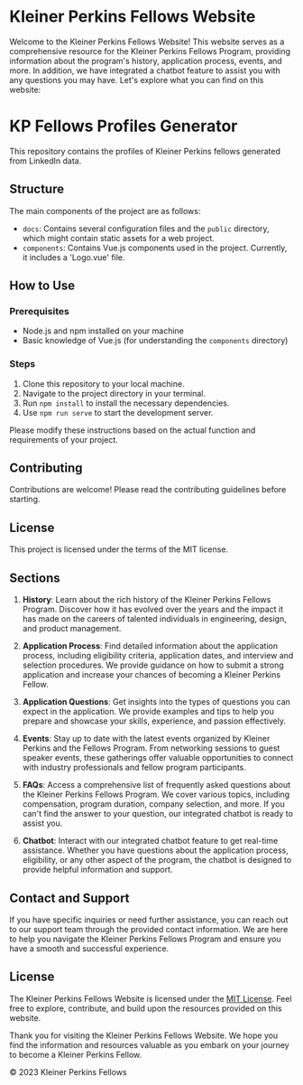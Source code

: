 # Kleiner Perkins Fellows Website

Welcome to the Kleiner Perkins Fellows Website! This website serves as a comprehensive resource for the Kleiner Perkins Fellows Program, providing information about the program's history, application process, events, and more. In addition, we have integrated a chatbot feature to assist you with any questions you may have. Let's explore what you can find on this website:

# KP Fellows Profiles Generator

This repository contains the profiles of Kleiner Perkins fellows generated from LinkedIn data. 

## Structure

The main components of the project are as follows:

- `docs`: Contains several configuration files and the `public` directory, which might contain static assets for a web project.
- `components`: Contains Vue.js components used in the project. Currently, it includes a 'Logo.vue' file.

## How to Use

### Prerequisites

- Node.js and npm installed on your machine
- Basic knowledge of Vue.js (for understanding the `components` directory)

### Steps

1. Clone this repository to your local machine.
2. Navigate to the project directory in your terminal.
3. Run `npm install` to install the necessary dependencies.
4. Use `npm run serve` to start the development server.

Please modify these instructions based on the actual function and requirements of your project.

## Contributing

Contributions are welcome! Please read the contributing guidelines before starting.

## License

This project is licensed under the terms of the MIT license.


## Sections

1. **History**: Learn about the rich history of the Kleiner Perkins Fellows Program. Discover how it has evolved over the years and the impact it has made on the careers of talented individuals in engineering, design, and product management.

2. **Application Process**: Find detailed information about the application process, including eligibility criteria, application dates, and interview and selection procedures. We provide guidance on how to submit a strong application and increase your chances of becoming a Kleiner Perkins Fellow.

3. **Application Questions**: Get insights into the types of questions you can expect in the application. We provide examples and tips to help you prepare and showcase your skills, experience, and passion effectively.

4. **Events**: Stay up to date with the latest events organized by Kleiner Perkins and the Fellows Program. From networking sessions to guest speaker events, these gatherings offer valuable opportunities to connect with industry professionals and fellow program participants.

5. **FAQs**: Access a comprehensive list of frequently asked questions about the Kleiner Perkins Fellows Program. We cover various topics, including compensation, program duration, company selection, and more. If you can't find the answer to your question, our integrated chatbot is ready to assist you.

6. **Chatbot**: Interact with our integrated chatbot feature to get real-time assistance. Whether you have questions about the application process, eligibility, or any other aspect of the program, the chatbot is designed to provide helpful information and support.

## Contact and Support

If you have specific inquiries or need further assistance, you can reach out to our support team through the provided contact information. We are here to help you navigate the Kleiner Perkins Fellows Program and ensure you have a smooth and successful experience.

## License

The Kleiner Perkins Fellows Website is licensed under the [MIT License](https://opensource.org/licenses/MIT). Feel free to explore, contribute, and build upon the resources provided on this website.

Thank you for visiting the Kleiner Perkins Fellows Website. We hope you find the information and resources valuable as you embark on your journey to become a Kleiner Perkins Fellow.

© 2023 Kleiner Perkins Fellows
